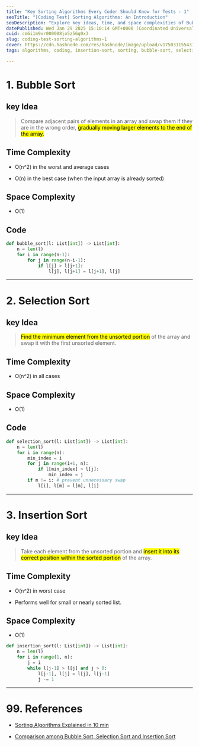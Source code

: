 ```yaml
---
title: "Key Sorting Algorithms Every Coder Should Know for Tests - 1"
seoTitle: "[Coding Test] Sorting Algorithms: An Introduction"
seoDescription: "Explore key ideas, time, and space complexities of Bubble Sort, Selection Sort, and Insertion Sort in this detailed coding test guide"
datePublished: Wed Jan 29 2025 15:10:14 GMT+0000 (Coordinated Universal Time)
cuid: cm6i1m9xr000008jo5z56g0x3
slug: coding-test-sorting-algorithms-1
cover: https://cdn.hashnode.com/res/hashnode/image/upload/v1750311554314/7165d9e2-65f5-42cd-9083-44594792a5c8.png
tags: algorithms, coding, insertion-sort, sorting, bubble-sort, selection-sort, coding-test

---
```


# 1\. Bubble Sort

## key Idea

> Compare adjacent pairs of elements in an array and swap them if they are in the wrong order, <mark>gradually moving larger elements to the end of the array.</mark>

## Time Complexity

* O(n^2) in the worst and average cases
    
* O(n) in the best case (when the input array is already sorted)
    

## Space Complexity

* O(1)
    

## Code

```python
def bubble_sort(l: List[int]) -> List[int]:
    n = len(l)
    for i in range(n-1):
        for j in range(n-i-1):
            if l[j] > l[j+1]:
                l[j], l[j+1] = l[j+1], l[j]
```

---

# 2\. Selection Sort

## key Idea

> <mark>Find the minimum element from the unsorted portion</mark> of the array and swap it with the first unsorted element.

## Time Complexity

* O(n^2) in all cases
    

## Space Complexity

* O(1)
    

## Code

```python
def selection_sort(l: List[int]) -> List[int]:
    n = len(l)
    for i in range(n):
        min_index = i
        for j in range(i+1, n):
            if l[min_index] > l[j]:
                min_index = j
        if m != i: # prevent unnecessary swap
            l[i], l[m] = l[m], l[i]
```

---

# 3\. Insertion Sort

## key Idea

> Take each element from the unsorted portion and <mark>insert it into its correct position within the sorted portion</mark> of the array.

## Time Complexity

* O(n^2) in worst case
    
* Performs well for small or nearly sorted list.
    

## Space Complexity

* O(1)
    

```python
def insertion_sort(l: List[int]) -> List[int]:
    n = len(l)
    for i in range(1, n):
        j = i
        while l[j-1] > l[j] and j > 0:
            l[j-1], l[j] = l[j], l[j-1]
            j -= 1
```

---

# 99\. References

* [Sorting Algorithms Explained in 10 min](https://www.youtube.com/watch?v=Bor_CRWEIXo&t=44s)
    
* [Comparison among Bubble Sort, Selection Sort and Insertion Sort](https://www.geeksforgeeks.org/comparison-among-bubble-sort-selection-sort-and-insertion-sort/)